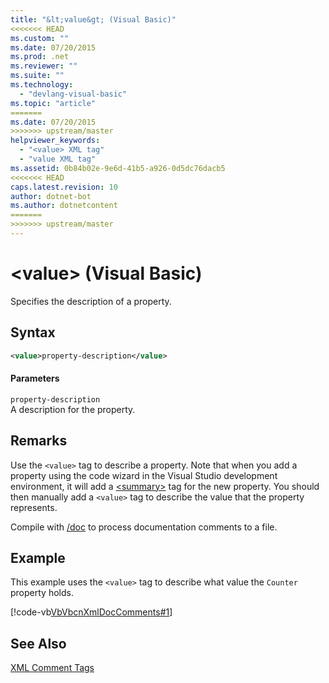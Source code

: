 ```yaml
---
title: "&lt;value&gt; (Visual Basic)"
<<<<<<< HEAD
ms.custom: ""
ms.date: 07/20/2015
ms.prod: .net
ms.reviewer: ""
ms.suite: ""
ms.technology: 
  - "devlang-visual-basic"
ms.topic: "article"
=======
ms.date: 07/20/2015
>>>>>>> upstream/master
helpviewer_keywords: 
  - "<value> XML tag"
  - "value XML tag"
ms.assetid: 0b84b02e-9e6d-41b5-a926-0d5dc76dacb5
<<<<<<< HEAD
caps.latest.revision: 10
author: dotnet-bot
ms.author: dotnetcontent
=======
>>>>>>> upstream/master
---
```

# &lt;value&gt; (Visual Basic)
Specifies the description of a property.  
  
## Syntax  
  
```xml  
<value>property-description</value>  
```  
  
#### Parameters  
 `property-description`  
 A description for the property.  
  
## Remarks  
 Use the `<value>` tag to describe a property. Note that when you add a property using the code wizard in the Visual Studio development environment, it will add a [\<summary>](../../../visual-basic/language-reference/xmldoc/summary.md) tag for the new property. You should then manually add a `<value>` tag to describe the value that the property represents.  
  
 Compile with [/doc](../../../visual-basic/reference/command-line-compiler/doc.md) to process documentation comments to a file.  
  
## Example  
 This example uses the `<value>` tag to describe what value the `Counter` property holds.  
  
 [!code-vb[VbVbcnXmlDocComments#1](../../../visual-basic/language-reference/xmldoc/codesnippet/VisualBasic/value_1.vb)]  
  
## See Also  
 [XML Comment Tags](../../../visual-basic/language-reference/xmldoc/recommended-xml-tags-for-documentation-comments.md)
